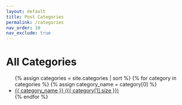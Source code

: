 ```yaml
---
layout: default
title: Post Categories
permalink: /categories
nav_order: 10
nav_exclude: true
---
```


<h1>All Categories</h1>

<ul>
  {% assign categories = site.categories | sort %}
  {% for category in categories %}
    {% assign category_name = category[0] %}
    <li>
      <a href="{{ '/category/' | append: category_name | append: '/' | relative_url }}">
        {{ category_name }} ({{ category[1].size }})
      </a>
    </li>
  {% endfor %}
</ul>
